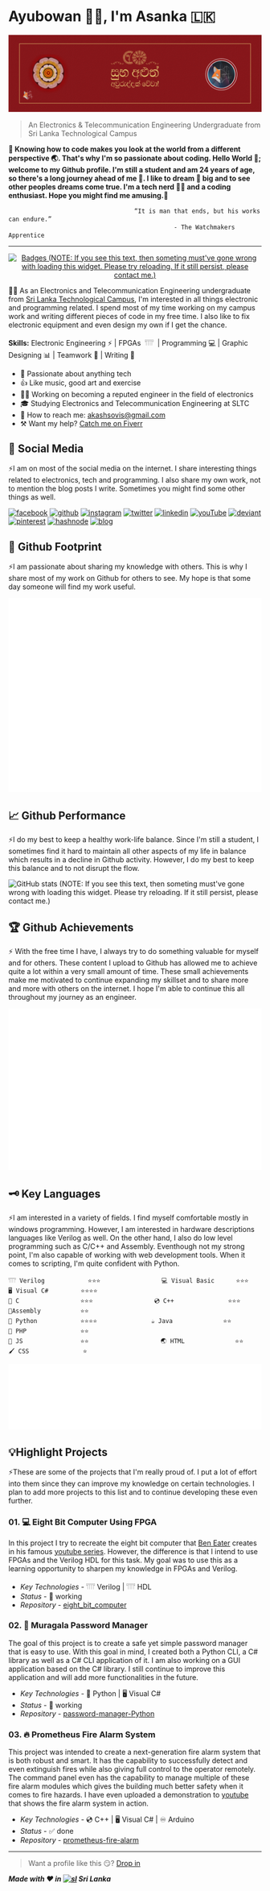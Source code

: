 # Ayubowan 🙏🏾, I'm Asanka 🇱🇰

![I'm a tech nerd and a coding enthusiast](https://github.com/asankaSovis/asankaSovis/blob/main/Cover.png)

> An Electronics & Telecommunication Engineering Undergraduate from Sri Lanka Technological Campus

**🤔 Knowing how to code makes you look at the world from a different perspective 🌏. That's why I'm so passionate about coding. Hello World 👋; welcome to my Github profile. I'm still a student and am 24 years of age, so there's a long journey ahead of me 🙆. I like to dream 💬 big and to see other peoples dreams come true. I'm a tech nerd 🐱‍💻 and a coding enthusiast. Hope you might find me amusing.🤩**

                                       “It is man that ends, but his works can endure.”
                                                  - The Watchmakers Apprentice

---

<p align="center"> <a href="https://github.com/ryo-ma/github-profile-trophy"><img src="https://github-profile-trophy.vercel.app/?username=asankasovis&theme=gruvbox&margin-w=15&column=7&no-frame=true" alt="Badges (NOTE: If you see this text, then someting must've gone wrong with loading this widget. Please try reloading. If it still persist, please contact me.)" /></a> </p>

🧑‍🔬 As an Electronics and Telecommunication Engineering undergraduate from [Sri Lanka Technological Campus](www.sltc.ac.lk), I'm interested in all things electronic and programming related. I spend most of my time working on my campus work and writing different pieces of code in my free time. I also like to fix electronic equipment and even design my own if I get the chance.

**Skills:** Electronic Engineering ⚡ | FPGAs &nbsp;𓇲&nbsp; | Programming 💻 | Graphic Designing 📊 | Teamwork 🤝 | Writing 📝

- 🤗 Passionate about anything tech
- 👍 Like music, good art and exercise
- 👷🏾 Working on becoming a reputed engineer in the field of electronics
- 🎓 Studying Electronics and Telecommunication Engineering at SLTC
- 📧 How to reach me: [akashsovis@gmail.com](mailto:akashsovis@gmail.com)
- ⚒️ Want my help? [Catch me on Fiverr](https://www.fiverr.com/akashsovis) 

## 💜 Social Media

⚡I am on most of the social media on the internet. I share interesting things related to electronics, tech and programming. I also share my own work, not to mention the blog posts I write. Sometimes you might find some other things as well.

[<img src='https://github.com/asankaSovis/asankaSovis/blob/main/facebook.svg' alt='facebook' height='30'>](https://www.facebook.com/artist.artist.98) [<img src='https://github.com/asankaSovis/asankaSovis/blob/main/github.svg' alt='github' height='30'>](https://github.com/asankaSovis)  [<img src='https://github.com/asankaSovis/asankaSovis/blob/main/instagram.svg' alt='instagram' height='30'>](https://www.instagram.com/asankaakashsovis/)  [<img src='https://github.com/asankaSovis/asankaSovis/blob/main/twitter.svg' alt='twitter' height='30'>](https://twitter.com/AsankaSovis)  [<img src='https://github.com/asankaSovis/asankaSovis/blob/main/linkedin.svg' alt='linkedin' height='30'>](https://www.linkedin.com/in/asanka-sovis/)  [<img src='https://github.com/asankaSovis/asankaSovis/blob/main/youtube.svg' alt='youTube' height='30'>](https://www.youtube.com/c/AKASHSOVIS/) 
[<img src='https://github.com/asankaSovis/asankaSovis/blob/main/deviant.svg' alt='deviant' height='30'>](https://www.deviantart.com/asanka98)  [<img src='https://github.com/asankaSovis/asankaSovis/blob/main/pin.svg' alt='pinterest' height='30'>](https://www.pinterest.com/asankasovis)     [<img src='https://github.com/asankaSovis/asankaSovis/blob/main/hashnode.png' alt='hashnode' height='28'>](https://asanka.hashnode.dev/)     [<img src='https://github.com/asankaSovis/asankaSovis/blob/main/blog.svg' alt='blog' height='28'>](https://asanka-sovis.blogspot.com/)

## 🐾 Github Footprint

⚡I am passionate about sharing my knowledge with others. This is why I share most of my work on Github for others to see. My hope is that some day someone will find my work useful.

![Github Metrics](/metrics/metrics.plugin.base.svg)

## 📈 Github Performance

⚡I do my best to keep a healthy work-life balance. Since I'm still a student, I sometimes find it hard to maintain all other aspects of my life in balance which results in a decline in Github activity. However, I do my best to keep this balance and to not disrupt the flow.

![GitHub stats (NOTE: If you see this text, then someting must've gone wrong with loading this widget. Please try reloading. If it still persist, please contact me.)](https://github-readme-stats.vercel.app/api?username=asankaSovis&show_icons=true&count_private=true&theme=merko)

## 🏆 Github Achievements
⚡ With the free time I have, I always try to do something valuable for myself and for others. These content I upload to Github has allowed me to achieve quite a lot within a very small amount of time. These small achievements make me motivated to continue expanding my skillset and to share more and more with others on the internet. I hope I'm able to continue this all throughout my journey as an engineer.

![Achievements](/metrics/metrics.plugin.achievements.svg)

## 🗝️ Key Languages

⚡I am interested in a variety of fields. I find myself comfortable mostly in windows programming. However, I am interested in hardware descriptions languages like Verilog as well. On the other hand, I also do low level programming such as C/C++ and Assembly. Eventhough not my strong point, I'm also capable of working with web development tools. When it comes to scripting, I'm quite confident with Python.

```
𓇲 Verilog            ⭐⭐⭐                 💻 Visual Basic      ⭐⭐⭐                 🖥️ Visual C#         ⭐⭐⭐⭐
💾 C                 ⭐⭐⭐                 💿 C++               ⭐⭐⭐                 🪫Assembly           ⭐⭐
🐍 Python            ⭐⭐⭐⭐               ☕ Java              ⭐⭐                   🐘 PHP               ⭐⭐
📜 JS                ⭐⭐                    🌏 HTML              ⭐⭐                   🖌️ CSS               ⭐
```

<p align="center"><img src="/metrics/metrics.plugin.langs.svg" alt="Top Languages" /></p>
 
## 💡Highlight Projects

⚡These are some of the projects that I'm really proud of. I put a lot of effort into them since they can improve my knowledge on certain technologies. I plan to add more projects to this list and to continue developing these even further.

### 01. 💻 Eight Bit Computer Using FPGA
In this project I try to recreate the eight bit computer that [Ben Eater](https://www.youtube.com/c/BenEater) creates in his famous [youtube series](https://www.youtube.com/playlist?list=PLowKtXNTBypGqImE405J2565dvjafglHU). However, the difference is that I intend to use FPGAs and the Verilog HDL for this task. My goal was to use this as a learning opportunity to sharpen my knowledge in FPGAs and Verilog.
- *Key Technologies* - 𓇲 Verilog | 𓇲 HDL
- *Status* - 🔄 working
- *Repository* - [eight_bit_computer](https://github.com/asankaSovis/eight_bit_computer)

### 02. 🔐 Muragala Password Manager
The goal of this project is to create a safe yet simple password manager that is easy to use. With this goal in mind, I created both a Python CLI, a C# library as well as a C# CLI application of it. I am also working on a GUI application based on the C# library. I still continue to improve this application and will add more functionalities in the future.
- *Key Technologies* - 🐍 Python | 🖥️ Visual C#
- *Status* - 🔄 working
- *Repository* - [password-manager-Python](https://github.com/asankaSovis/password-manager-Python)

### 03. 🔥 Prometheus Fire Alarm System
This project was intended to create a next-generation fire alarm system that is both robust and smart. It has the capability to successfully detect and even extinguish fires while also giving full control to the operator remotely. The command panel even has the capability to manage multiple of these fire alarm modules which gives the building much better safety when it comes to fire hazards. I have even uploaded a demonstration to [youtube](https://www.youtube.com/watch?v=StTqXEQ2l-Y) that shows the fire alarm system in action.
- *Key Technologies* - 💿 C++ | 🖥️ Visual C# | ♾️ Arduino
- *Status* - ✅ done
- *Repository* - [prometheus-fire-alarm](https://github.com/asankaSovis/prometheus-fire-alarm)

---

> Want a profile like this 😏? [Drop in](https://www.fiverr.com/s2/e49d0013dd)

***Made with ❤️ in [<img src='https://github.com/asankaSovis/asankaSovis/blob/main/lion.svg' alt='sl' height='20'>](https://github.com/asankaSovis/asankaSovis/blob/main/lion.svg "Sri Lanka") Sri Lanka***
